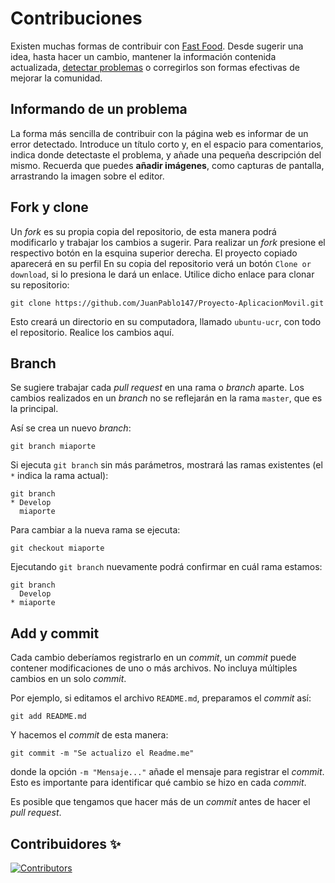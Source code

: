 # Contribuciones

Existen muchas formas de contribuir con [Fast Food](https://github.com/JuanPablo147/Proyecto-AplicacionMovil/). Desde sugerir una idea, hasta hacer un cambio,  mantener la información contenida actualizada, [detectar problemas](https://github.com/JuanPablo147/Proyecto-AplicacionMovil/issues/new) 
o corregirlos son formas efectivas de mejorar la comunidad.

## Informando de un problema

La forma más sencilla de contribuir con la página web es informar de un error detectado. Introduce un título corto y,
en el espacio para comentarios, indica donde detectaste el problema, y añade una pequeña descripción del mismo. 
Recuerda que puedes **añadir imágenes**, como capturas de pantalla, arrastrando la imagen sobre el editor.
## Fork y clone

Un _fork_ es su propia copia del repositorio, de esta manera podrá modificarlo y trabajar los cambios a sugerir.
Para realizar un _fork_ presione el respectivo botón en la esquina superior derecha. El proyecto copiado aparecerá en su perfil
En su copia del repositorio verá un botón `Clone or download`, si lo presiona le dará un enlace. Utilice dicho enlace para clonar su repositorio:
```
git clone https://github.com/JuanPablo147/Proyecto-AplicacionMovil.git
```
Esto creará un directorio en su computadora, llamado `ubuntu-ucr`, con todo el repositorio. Realice los cambios aquí.

## Branch

Se sugiere trabajar cada _pull request_ en una rama o _branch_ aparte. Los cambios realizados en un _branch_ no se reflejarán en la rama `master`, que es la principal.

Así se crea un nuevo _branch_:
```
git branch miaporte
```

Si ejecuta `git branch` sin más parámetros, mostrará las ramas existentes (el `*` indica la rama actual):
```
git branch
* Develop
  miaporte
```

Para cambiar a la nueva rama se ejecuta:
```
git checkout miaporte
```
Ejecutando `git branch` nuevamente podrá confirmar en cuál rama estamos:
```
git branch
  Develop
* miaporte
```
## Add y commit

Cada cambio deberíamos registrarlo en un _commit_, un _commit_ puede contener modificaciones de uno o más archivos. No incluya múltiples cambios en un solo _commit_.

Por ejemplo, si editamos el archivo `README.md`, preparamos el _commit_ así:
```
git add README.md
```
Y hacemos el _commit_ de esta manera:
```
git commit -m "Se actualizo el Readme.me"
```
donde la opción `-m "Mensaje..."` añade el mensaje para registrar el _commit_. Esto es importante para identificar qué cambio se hizo en cada _commit_.

Es posible que tengamos que hacer más de un _commit_ antes de hacer el _pull request_.

## Contribuidores ✨

[![Contributors](https://contrib.rocks/image?repo=JuanPablo147/Proyecto-AplicacionMovil )](https://github.com/JuanPablo147/Proyecto-AplicacionMovil/graphs/contributors)
